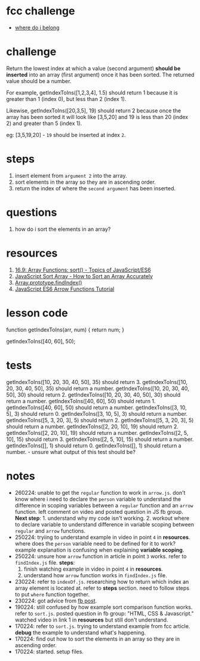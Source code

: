# fcc challenge
- [where do i belong](https://www.freecodecamp.org/learn/javascript-algorithms-and-data-structures/basic-algorithm-scripting/where-do-i-belong)

# challenge
Return the lowest index at which a value (second argument) **should be inserted** into an array (first argument) once it has been sorted. The returned value should be a number.

For example, getIndexToIns([1,2,3,4], 1.5) should return 1 because it is greater than 1 (index 0), but less than 2 (index 1).

Likewise, getIndexToIns([20,3,5], 19) should return 2 because once the array has been sorted it will look like [3,5,20] and 19 is less than 20 (index 2) and greater than 5 (index 1).

eg: [3,5,19,20] - `19` should be inserted at index `2`.

# steps
1. insert element from `argument 2` into the array.
1. sort elements in the array so they are in ascending order.
2. return the index of where the `second argument` has been inserted.

# questions
1. how do i sort the elements in an array?

# resources
1. [16.9: Array Functions: sort() - Topics of JavaScript/ES6](https://www.youtube.com/watch?v=MWD-iKzR2c8&t=182s)
2. [JavaScript Sort Array - How to Sort an Array Accurately](https://www.freecodecamp.org/news/how-to-sort-javascript-array-accurately/)
3. [Array.prototype.findIndex()](https://developer.mozilla.org/en-US/docs/Web/JavaScript/Reference/Global_Objects/Array/findIndex)
4. [JavaScript ES6 Arrow Functions Tutorial](https://www.youtube.com/watch?v=h33Srr5J9nY)

# lesson code
function getIndexToIns(arr, num) {
  return num;
}

getIndexToIns([40, 60], 50);

# tests
getIndexToIns([10, 20, 30, 40, 50], 35) should return 3.
getIndexToIns([10, 20, 30, 40, 50], 35) should return a number.
getIndexToIns([10, 20, 30, 40, 50], 30) should return 2.
getIndexToIns([10, 20, 30, 40, 50], 30) should return a number.
getIndexToIns([40, 60], 50) should return 1.
getIndexToIns([40, 60], 50) should return a number.
getIndexToIns([3, 10, 5], 3) should return 0.
getIndexToIns([3, 10, 5], 3) should return a number.
getIndexToIns([5, 3, 20, 3], 5) should return 2.
getIndexToIns([5, 3, 20, 3], 5) should return a number.
getIndexToIns([2, 20, 10], 19) should return 2.
getIndexToIns([2, 20, 10], 19) should return a number.
getIndexToIns([2, 5, 10], 15) should return 3.
getIndexToIns([2, 5, 10], 15) should return a number.
getIndexToIns([], 1) should return 0.
getIndexToIns([], 1) should return a number. - unsure what output of this test should be?

# notes
- 260224: unable to get the `regular` function to work in `arrow.js`. don't know where i need to declare the `person` variable to understand the difference in scoping variables between a `regular` function and an `arrow` function. left comment on video and posted question in JS fb group. **Next step**: 1. understand why my code isn't working. 2. workout where to declare variable to understand difference in variable scoping between `regular` and `arrow` functions.
- 250224: tryiing to understand example in video in point `4` in **resources**. where does the `person` variable need to be defined for it to work? example explanation is confusing when explaining **variable scoping**.
- 250224: unsure how `arrow` function in article in point `3` works. refer to `findIndex.js` file. **steps**: 
  1. finish watching example in video in point `4` in **resources**.
  2. understand how `arrow` function works in `findIndex.js` file.
- 230224: refer to `indexOf.js`. researching how to return which index an array element is located at. refer to **steps** section. need to follow steps to put `where` function together.
- 230224: got advice from [fb post](https://www.facebook.com/groups/1605550896386197/permalink/3693868514221081/?mibextid=c7yyfP).
- 190224: still confused by how example sort comparison function works. refer to `sort.js`. posted question in fb group: "HTML, CSS & Javascript." watched video in link 1 in **resources** but still don't understand.
- 170224: refer to `sort.js`. trying to understand example from fcc article. **debug** the example to understand what's happening.
- 170224: find out how to sort the elements in an array so they are in ascending order.
- 170224: started. setup files.